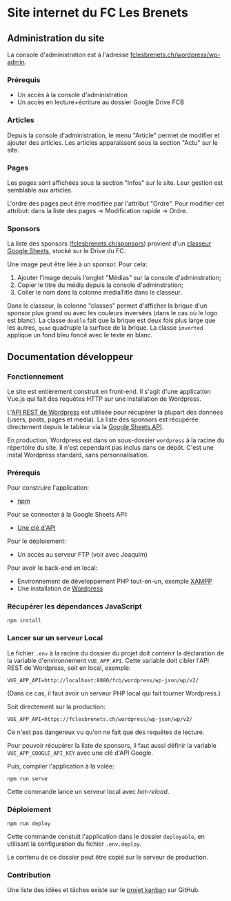 # Site internet du FC Les Brenets

## Administration du site

La console d'administration est à l'adresse [fclesbrenets.ch/wordpress/wp-admin](https://fclesbrenets.ch/wordpress/wp-admin).

### Prérequis

-   Un accès à la console d'administration
-   Un accès en lecture+écriture au dossier Google Drive FCB

### Articles

Depuis la console d'administration, le menu "Article" permet de modifier et ajouter des articles. Les articles apparaissent sous la section "Actu" sur le site.

### Pages

Les pages sont affichées sous la section "Infos" sur le site. Leur gestion est semblable aux articles.

L'ordre des pages peut être modifiée par l'attribut "Ordre". Pour modifier cet attribut: dans la liste des pages -> Modification rapide -> Ordre.

### Sponsors

La liste des sponsors ([fclesbrenets.ch/sponsors](https://fclesbrenets.ch/sponsors)) provient d'un [classeur Google Sheets](https://docs.google.com/spreadsheets/d/1i94pLT9FZ4oqBYGKCiJMiBBsyq5CXaJtZ78XEWOSIM0/edit?usp=sharing), stocké sur le Drive du FC.

Une image peut être liée à un sponsor. Pour cela:

1. Ajouter l'image depuis l'onglet "Médias" sur la console d'adminstration;
2. Copier le titre du média depuis la console d'adminstration;
3. Coller le nom dans la colonne mediaTitle dans le classeur.

Dans le classeur, la colonne "classes" permet d'afficher la brique d'un sponsor plus grand ou avec les couleurs inversées (dans le cas où le logo est blanc). La classe `double` fait que la brique est deux fois plus large que les autres, `quad` quadruple la surface de la brique. La classe `inverted` applique un fond bleu foncé avec le texte en blanc.

## Documentation développeur

### Fonctionnement

Le site est entièrement construit en front-end. Il s'agit d'une application Vue.js qui fait des requêtes HTTP sur une installation de Wordpress.

L'[API REST de Wordpress](https://developer.wordpress.org/rest-api/) est utilisée pour récupérer la plupart des données (users, posts, pages et media). La liste des sponsors est récupérée directement depuis le tableur via la [Google Sheets API](https://developers.google.com/sheets/api).

En production, Wordpress est dans un sous-dossier `wordpress` à la racine du répertoire du site. Il n'est cependant pas inclus dans ce dépôt. C'est une instal Wordpress standard, sans personnalisation.

### Prérequis

Pour construire l'application:

-   [npm](https://www.npmjs.com/get-npm)

Pour se connecter à la Google Sheets API:

-   [Une clé d'API](https://developers.google.com/sheets/api/guides/authorizing#APIKey)

Pour le déploiement:

-   Un accès au serveur FTP (voir avec Joaquim)

Pour avoir le back-end en local:

-   Environnement de développement PHP tout-en-un, exemple [XAMPP](https://www.apachefriends.org/fr/index.html)
-   Une installation de [Wordpress](https://wordpress.org/download/)

### Récupérer les dépendances JavaScript

```
npm install
```

### Lancer sur un serveur Local

Le fichier `.env` à la racine du dossier du projet doit contenir la déclaration de la variable d'environnement `VUE_APP_API`. Cette variable doit cibler l'API REST de Wordpress, soit en local, exemple:

```
VUE_APP_API=http://localhost:8080/fcb/wordpress/wp-json/wp/v2/
```

(Dans ce cas, il faut avoir un serveur PHP local qui fait tourner Wordpress.)

Soit directement sur la production:

```
VUE_APP_API=https://fclesbrenets.ch/wordpress/wp-json/wp/v2/
```

Ce n'est pas dangereux vu qu'on ne fait que des requêtes de lecture.

Pour pouvoir récupérer la liste de sponsors, il faut aussi définir la variable `VUE_APP_GOOGLE_API_KEY` avec une clé d'API Google.

Puis, compiler l'application à la volée:

```
npm run serve
```

Cette commande lance un serveur local avec _hot-reload_.

### Déploiement

```
npm run deploy
```

Cette commande constuit l'application dans le dossier `deployable`, en utilisant la configuration du fichier `.env.deploy`.

Le contenu de ce dossier peut être copié sur le serveur de production.

### Contribution

Une liste des idées et tâches existe sur le [projet kanban](https://github.com/j4kim/fcb/projects/1) sur GitHub.
